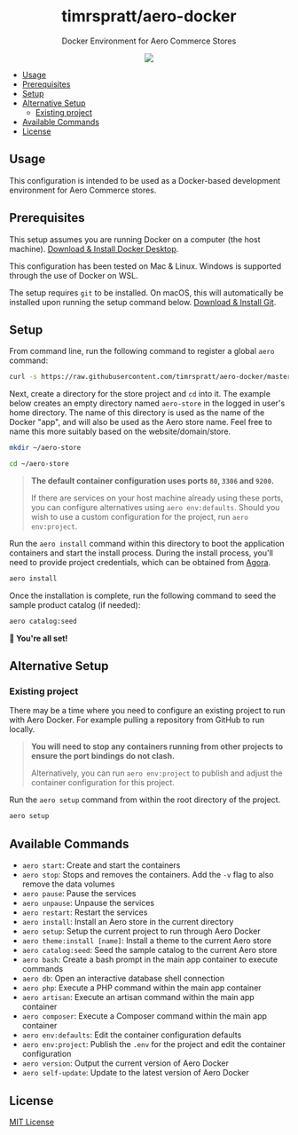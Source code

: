<h1 align="center">timrspratt/aero-docker</h1>

<div align="center">
  <p>Docker Environment for Aero Commerce Stores</p>
  <a href="https://opensource.org/licenses/MIT" target="_blank"><img src="https://img.shields.io/badge/license-MIT-blue.svg" /></a>
</div>

- [Usage](#usage)
- [Prerequisites](#prerequisites)
- [Setup](#setup)
- [Alternative Setup](#alternative-setup)
  - [Existing project](#existing-project)
- [Available Commands](#available-commands)
- [License](#license)

## Usage

This configuration is intended to be used as a Docker-based development environment for Aero Commerce stores.

## Prerequisites

This setup assumes you are running Docker on a computer (the host machine). [Download & Install Docker Desktop](https://www.docker.com/products/docker-desktop).

This configuration has been tested on Mac & Linux. Windows is supported through the use of Docker on WSL.

The setup requires `git` to be installed.
On macOS, this will automatically be installed upon running the setup command below.
[Download & Install Git](https://git-scm.com/book/en/v2/Getting-Started-Installing-Git).

## Setup

From command line, run the following command to register a global `aero` command:

```bash
curl -s https://raw.githubusercontent.com/timrspratt/aero-docker/master/install.sh | bash
```

Next, create a directory for the store project and `cd` into it.
The example below creates an empty directory named `aero-store` in the logged in user's home directory.
The name of this directory is used as the name of the Docker "app", and will also be used as the Aero store name.
Feel free to name this more suitably based on the website/domain/store.

```bash
mkdir ~/aero-store
```

```bash
cd ~/aero-store
```

> **The default container configuration uses ports `80`, `3306` and `9200`.**
> 
> If there are services on your host machine already using these ports, you can configure alternatives using `aero env:defaults`.
> Should you wish to use a custom configuration for the project, run `aero env:project`.

Run the `aero install` command within this directory to boot the application containers and start the install process.
During the install process, you'll need to provide project credentials, which can be obtained from
[Agora](https://agora.aerocommerce.com/projects).

```bash
aero install
```

Once the installation is complete, run the following command to seed the sample product catalog (if needed):

```bash
aero catalog:seed
```

**🎉 You're all set!**

## Alternative Setup

### Existing project

There may be a time where you need to configure an existing project to run with Aero Docker.
For example pulling a repository from GitHub to run locally.

> **You will need to stop any containers running from other projects to ensure the port bindings do not clash.**
> 
> Alternatively, you can run `aero env:project` to publish and adjust the container configuration for this project.

Run the `aero setup` command from within the root directory of the project.

```bash
aero setup
```

## Available Commands

- `aero start`: Create and start the containers
- `aero stop`: Stops and removes the containers. Add the `-v` flag to also remove the data volumes
- `aero pause`: Pause the services
- `aero unpause`: Unpause the services
- `aero restart`: Restart the services
- `aero install`: Install an Aero store in the current directory
- `aero setup`: Setup the current project to run through Aero Docker
- `aero theme:install [name]`: Install a theme to the current Aero store
- `aero catalog:seed`: Seed the sample catalog to the current Aero store
- `aero bash`: Create a bash prompt in the main app container to execute commands
- `aero db`: Open an interactive database shell connection
- `aero php`: Execute a PHP command within the main app container
- `aero artisan`: Execute an artisan command within the main app container
- `aero composer`: Execute a Composer command within the main app container
- `aero env:defaults`: Edit the container configuration defaults
- `aero env:project`: Publish the `.env` for the project and edit the container configuration
- `aero version`: Output the current version of Aero Docker
- `aero self-update`: Update to the latest version of Aero Docker

## License

[MIT License](https://opensource.org/licenses/MIT)
